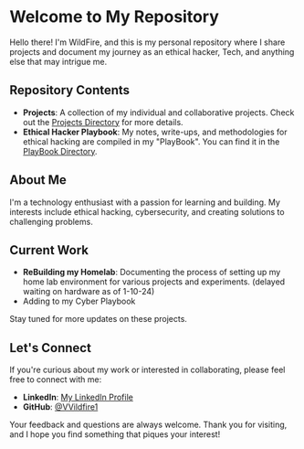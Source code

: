 # Welcome to My Repository

Hello there! I'm WildFire, and this is my personal repository where I share projects and document my journey as an ethical hacker, Tech, and anything else that may intrigue me.

## Repository Contents

- **Projects**: A collection of my individual and collaborative projects. Check out the [Projects Directory](/Projects) for more details.
- **Ethical Hacker Playbook**: My notes, write-ups, and methodologies for ethical hacking are compiled in my "PlayBook". You can find it in the [PlayBook Directory](/PlayBook).

## About Me

I'm a technology enthusiast with a passion for learning and building. My interests include ethical hacking, cybersecurity, and creating solutions to challenging problems.

## Current Work

- **ReBuilding my Homelab**: Documenting the process of setting up my home lab environment for various projects and experiments.  (delayed waiting on hardware as of 1-10-24)
- Adding to my Cyber Playbook


Stay tuned for more updates on these projects.

## Let's Connect

If you're curious about my work or interested in collaborating, please feel free to connect with me:

- **LinkedIn**: [My LinkedIn Profile](www.linkedin.com/in/1-michael-graves)
- **GitHub**: [@VVildfire1](https://github.com/VVildfire1)

Your feedback and questions are always welcome. Thank you for visiting, and I hope you find something that piques your interest!

